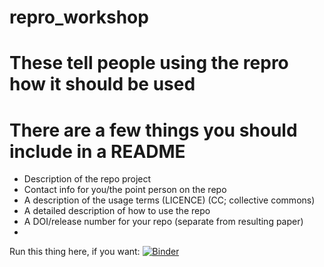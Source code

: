 # repro_workshop

# These tell people using the repro how it should be used

# There are a few things you should include in a README
  - Description of the repo project
  - Contact info for you/the point person on the repo
  - A description of the usage terms (LICENCE) (CC; collective commons)
  - A detailed description of how to use the repo
  - A DOI/release number for your repo (separate from resulting paper)
  - 

Run this thing here, if you want: [![Binder](https://mybinder.org/badge_logo.svg)](https://mybinder.org/v2/gh/MadelineJC/repro_workshop/main) 

